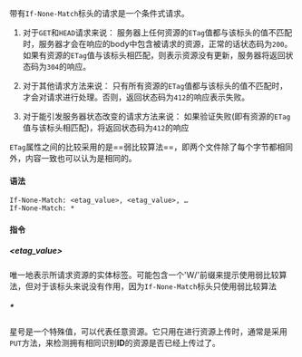 带有`If-None-Match`标头的请求是一个条件式请求。

1. 对于`GET`和`HEAD`请求来说：
服务器上任何资源的`ETag`值都与该标头的值不匹配时，服务器才会在响应的body中包含被请求的资源，正常的话状态码为`200`。
如果有资源的`ETag`值与该标头相匹配，则表示资源没有更新，服务器将返回状态码为`304`的响应。

2. 对于其他请求方法来说：
只有所有资源的`ETag`值都与该标头的值不匹配时，才会对请求进行处理。否则，返回状态码为`412`的响应表示失败。

3. 对于能引发服务器状态改变的请求方法来说：
如果验证失败(即有资源的`ETag`值与该标头相匹配)，将返回状态码为`412`的响应

`ETag`属性之间的比较采用的是==弱比较算法==，即两个文件除了每个字节都相同外，内容一致也可以认为是相同的。

#### 语法
```
If-None-Match: <etag_value>, <etag_value>, …
If-None-Match: *
```
#### 指令
##### \<etag_value>
唯一地表示所请求资源的实体标签。可能包含一个'W/'前缀来提示使用弱比较算法，但对于该标头来说没有作用，因为`If-None-Match`标头只使用弱比较算法
##### *
星号是一个特殊值，可以代表任意资源。它只用在进行资源上传时，通常是采用`PUT`方法，来检测拥有相同识别**ID**的资源是否已经上传过了。